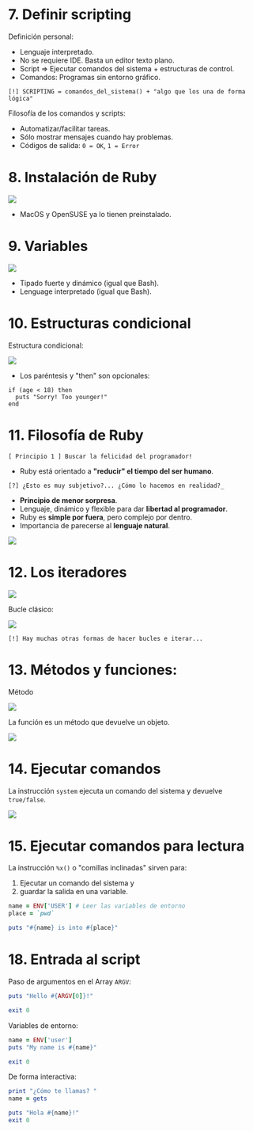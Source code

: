 
# 7. Definir scripting

Definición personal:
* Lenguaje interpretado.
* No se requiere IDE. Basta un editor texto plano.
* Script => Ejecutar comandos del sistema + estructuras de control.
* Comandos: Programas sin entorno gráfico.

```
[!] SCRIPTING = comandos_del_sistema() + "algo que los una de forma lógica"
```

Filosofía de los comandos y scripts:
* Automatizar/facilitar tareas.
* Sólo mostrar mensajes cuando hay problemas.
* Códigos de salida: `0 = OK`, `1 = Error`

# 8. Instalación de Ruby

![](images/instalacion.png)

* MacOS y OpenSUSE ya lo tienen preinstalado.

# 9. Variables

![](images/tipos-de-datos.png)

* Tipado fuerte y dinámico (igual que Bash).
* Lenguage interpretado (igual que Bash).

# 10. Estructuras condicional

Estructura condicional:

![](images/condicional.png)

* Los paréntesis y "then" son opcionales:

```
if (age < 18) then
  puts "Sorry! Too younger!"
end
```

# 11. Filosofía de Ruby

```
[ Principio 1 ] Buscar la felicidad del programador!
```

* Ruby está orientado a **"reducir" el tiempo del ser humano**.

```
[?] ¿Esto es muy subjetivo?... ¿Cómo lo hacemos en realidad?_
```

* **Principio de menor sorpresa**.
* Lenguaje, dinámico y flexible para dar **libertad al programador**.
* Ruby es **simple por fuera**, pero complejo por dentro.
* Importancia de parecerse al **lenguaje natural**.

![](images/rubylang.png)

# 12. Los iteradores

![](images/iterador-for.png)

Bucle clásico:

![](images/bucle-while.png)

```
[!] Hay muchas otras formas de hacer bucles e iterar...
```

# 13. Métodos y funciones:

Método

![](images/metodo.png)

La función es un método que devuelve un objeto.

![](images/funcion.png)

# 14. Ejecutar comandos

La instrucción `system` ejecuta un comando del sistema y devuelve `true/false`.

![](images/system.png)

# 15. Ejecutar comandos para lectura

La instrucción `%x()` o "comillas inclinadas" sirven para:
1. Ejecutar un comando del sistema y
2. guardar la salida en una variable.

```ruby
name = ENV['USER'] # Leer las variables de entorno
place = `pwd`

puts "#{name} is into #{place}"
```

# 18. Entrada al script

Paso de argumentos en el Array `ARGV`:

```ruby
puts "Hello #{ARGV[0]}!"

exit 0
```

Variables de entorno:

```ruby
name = ENV['user']
puts "My name is #{name}"

exit 0
```

De forma interactiva:

```ruby
print "¿Cómo te llamas? "
name = gets

puts "Hola #{name}!"
exit 0
```
